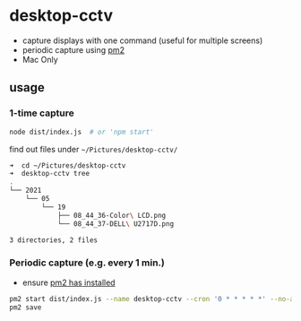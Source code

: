 # desktop-cctv

- capture displays with one command (useful for multiple screens)
- periodic capture using [pm2](https://pm2.keymetrics.io/)
- Mac Only

## usage

### 1-time capture

```bash
node dist/index.js  # or 'npm start'
```

find out files under `~/Pictures/desktop-cctv/`

```bash
➜  cd ~/Pictures/desktop-cctv
➜  desktop-cctv tree
.
└── 2021
    └── 05
        └── 19
            ├── 08_44_36-Color\ LCD.png
            └── 08_44_37-DELL\ U2717D.png

3 directories, 2 files
```

### Periodic capture (e.g. every 1 min.)

- ensure [pm2 has installed](https://pm2.keymetrics.io/docs/usage/quick-start/#installation)

```bash
pm2 start dist/index.js --name desktop-cctv --cron '0 * * * * *' --no-autorestart
pm2 save
```
